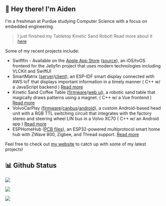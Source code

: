 ## 👋 Hey there! I'm Aiden

I'm a freshman at Purdue studying Computer Science with a focus on embedded engineering.

> I just finished my Tabletop Kinetic Sand Robot! Read more about it [here](https://vigue.me/posts/tabletop-kinetic-sand-robot-part-1-cad)

Some of my recent projects include:

- Swiftfin - Available on the [Apple App Store](https://apps.apple.com/ca/app/swiftfin/id1604098728) ([source](https://github.com/jellyfin/swiftfin)), an iOS/tvOS frontend for the Jellyfin project that uses modern technologies including VLCKit and SwiftUI
- SmartMatrix ([server](https://github.com/acvigue/SmartMatrixServer)/[client](https://github.com/acvigue/SmartMatrix-IDF)), an ESP-IDF smart display connected with AWS IoT that displays important information in a timely manner ( C++ w/ a JavaScript backend ) [Read more](https://vigue.me/posts/esp32-internet-connected-smart-matrix)
- Kinetic Sand Coffee Table ([firmware](https://github.com/acvigue/TranquilFirmware)/[web ui](https://github.com/acvigue/TranquilVue)), a robotic sand table that magically draws patterns using a magnet. ( C++ w/ a Vue frontend ) [Read more](https://vigue.me/posts/kinetic-sand-coffee-table)
- VolvoCarPlay ([firmware](https://github.com/acvigue/VolvoCarPlay-SAMD)/[canbus](https://github.com/acvigue/VolvoCarPlay-CANBus)/[android](https://github.com/acvigue/VolvoCarPlay-APK)), a custom Android-based head unit with a RGB TTL switching circuit that integrates with the factory stereo and steering wheel LIN bus in a Volvo XC70 ( C++ w/ an Android app ) [Read more](https://vigue.me/posts/adding-apple-carplay-to-a-2013-volvo-xc70)
- ESPHomeHub ([PCB files](https://github.com/acvigue/ESPHomeHub)), an ESP32-powered multiprotocol smart home hub with ZWave 800, Zigbee, and Thread support. [Read more](http://vigue.me/posts/esphome-multiprotocol-smart-home-hub)

Feel free to check out [my website](https://vigue.me) to catch up with some of my latest projects!

## 📊 Github Status

<p><img src="https://github-readme-stats.vercel.app/api/top-langs/?username=acvigue&layout=compact&theme=chartreuse-dark&hide=css,starlark"><p>

<p><img src="https://streak-stats.demolab.com?user=acvigue&theme=dark&mode=weekly"><p>

[![](https://visitcount.itsvg.in/api?id=acvigue&icon=5&color=12)](https://visitcount.itsvg.in)
